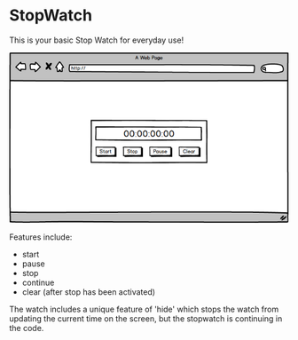 # StopWatch

This is your basic Stop Watch for everyday use!

![Stopwatch mockup](https://github.com/shireenzoaby/stopWatch/blob/master/Assets/Stopwatch.png)

Features include:
- start
- pause
- stop
- continue
- clear (after stop has been activated)

The watch includes a unique feature of 'hide' which stops the watch from updating
the current time on the screen, but the stopwatch is continuing in the code.
